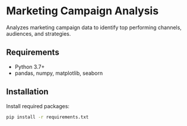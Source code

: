 # Marketing Campaign Analysis

Analyzes marketing campaign data to identify top performing channels, audiences, and strategies.


## Requirements
- Python 3.7+
- pandas, numpy, matplotlib, seaborn

## Installation

Install required packages:
```bash
pip install -r requirements.txt
```
